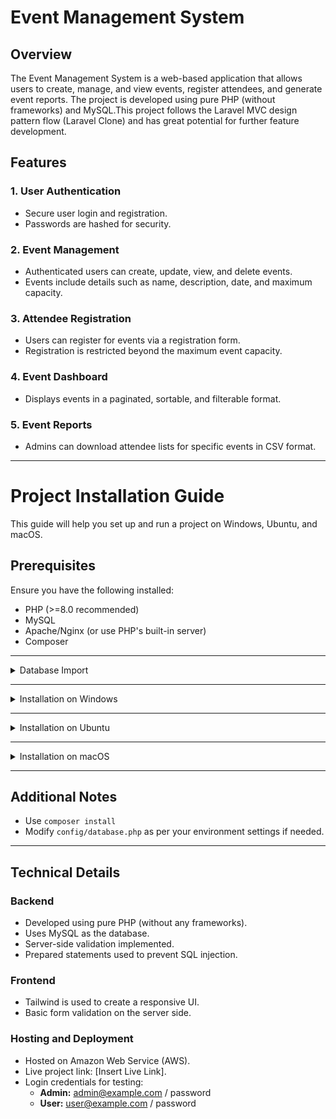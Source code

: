 # Event Management System

## Overview

The Event Management System is a web-based application that allows users to create, manage, and view events, register attendees, and generate event reports. The project is developed using pure PHP (without frameworks) and MySQL.This project follows the Laravel MVC design pattern flow (Laravel Clone) and has great potential for further feature development.

## Features

### 1. User Authentication
- Secure user login and registration.
- Passwords are hashed for security.

### 2. Event Management
- Authenticated users can create, update, view, and delete events.
- Events include details such as name, description, date, and maximum capacity.

### 3. Attendee Registration
- Users can register for events via a registration form.
- Registration is restricted beyond the maximum event capacity.

### 4. Event Dashboard
- Displays events in a paginated, sortable, and filterable format.

### 5. Event Reports
- Admins can download attendee lists for specific events in CSV format.

---

# Project Installation Guide

This guide will help you set up and run a project on Windows, Ubuntu, and macOS.

## Prerequisites
Ensure you have the following installed:
- PHP (>=8.0 recommended)
- MySQL
- Apache/Nginx (or use PHP's built-in server)
- Composer

---

<details>
  <summary>Database Import</summary>
  
  #### Check databse in project root directory
  
  <img src="https://raw.githubusercontent.com/sagor-roy/event-management/main/public/assets/src/images/screenshot.jpg" width="100%">
</details>


---

<details>
  <summary>Installation on Windows</summary>

### 1. Install Required Software
- Download and install [XAMPP](https://www.apachefriends.org/download.html) or [WAMP](https://www.wampserver.com/).
- Alternatively, install PHP, MySQL, and Apache manually.

### 2. Clone the Repository
```sh
 git clone https://github.com/sagor-roy/event-management.git
 cd your-repo
```

### 3. Configure `.env`
Copy `.env.example` to `.env` and update the database configuration.
```sh
APP_NAME = 'Event Management'
APP_ENV = local

DB_HOST = localhost
DB_NAME = 'events_management'
DB_USER = root
DB_PASS = 'your_password'
```
For Production (Hide Server Display Error)
```sh
APP_ENV = production
```
### 4. Start Apache & MySQL
- If using XAMPP, start Apache and MySQL from the XAMPP Control Panel.
- If manually installed, use:
```sh
 php -S localhost:8000 -t public
```

### 5. Import Database
- Open phpMyAdmin (`http://localhost/phpmyadmin`).
- Create a new database and import the `database.sql` file.

### 6. Run the Project
Open a browser and visit:
```sh
 http://localhost/your-project-folder
```
</details>

---

<details>
  <summary>Installation on Ubuntu</summary>

### 1. Install Required Packages
```sh
sudo apt update
sudo apt install apache2 php php-mysql mysql-server unzip
```

### 2. Clone the Repository
```sh
git clone https://github.com/sagor-roy/event-management.git
cd your-repo
```

### 3. Configure `.env` 
Copy `.env.example` to `.env` and update the database configuration.
```sh
APP_NAME = 'Event Management'
APP_ENV = local

DB_HOST = localhost
DB_NAME = 'events_management'
DB_USER = root
DB_PASS = 'your_password'
```
For Production (Hide Server Display Error)
```sh
APP_ENV = production
```
### 4. Set Up MySQL Database
```sh
sudo mysql -u root -p
CREATE DATABASE your_database;
EXIT;
```
Import SQL file:
```sh
mysql -u root -p your_database < database.sql
```

### 5. Configure Apache
```sh
sudo cp -r your-repo /var/www/html/
sudo chmod -R 755 /var/www/html/your-repo
sudo systemctl restart apache2
```

### 6. Run the Project
Open your browser and go to:
```sh
http://localhost/your-repo
```
Or run:
```sh
 php -S localhost:8000 -t public
```
</details>

---

<details>
  <summary>Installation on macOS</summary>

### 1. Install Homebrew (if not installed)
```sh
/bin/bash -c "$(curl -fsSL https://raw.githubusercontent.com/Homebrew/install/HEAD/install.sh)"
```

### 2. Install PHP, MySQL, and Apache
```sh
brew install php mysql apache2
```

### 3. Clone the Repository
```sh
git clone https://github.com/sagor-roy/event-management.git
cd your-repo
```

### 3. Configure `.env`
Copy `.env.example` to `.env` and update the database configuration.
```sh
APP_NAME = 'Event Management'
APP_ENV = local

DB_HOST = localhost
DB_NAME = 'events_management'
DB_USER = root
DB_PASS = 'your_password'
```
For Production (Hide Server Display Error)
```sh
APP_ENV = production
```
### 5. Start MySQL and Import Database
```sh
brew services start mysql
mysql -u root -p -e "CREATE DATABASE your_database;"
mysql -u root -p your_database < database.sql
```

### 6. Run PHP's Built-in Server (Optional)
```sh
php -S localhost:8000 -t public
```
Then, visit:
```sh
http://localhost:8000
```
</details>

---

## Additional Notes
- Use `composer install`
- Modify `config/database.php` as per your environment settings if needed.

---


## Technical Details

### Backend
- Developed using pure PHP (without any frameworks).
- Uses MySQL as the database.
- Server-side validation implemented.
- Prepared statements used to prevent SQL injection.

### Frontend
- Tailwind is used to create a responsive UI.
- Basic form validation on the server side.

### Hosting and Deployment
- Hosted on Amazon Web Service (AWS).
- Live project link: [Insert Live Link].
- Login credentials for testing:
  - **Admin:** admin@example.com / password
  - **User:** user@example.com / password


